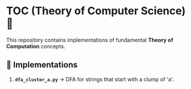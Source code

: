 # TOC (Theory of Computer Science) 🚀  

This repository contains implementations of fundamental **Theory of Computation** concepts.  

## 📌 Implementations  
1. **`dfa_cluster_a.py`** → DFA for strings that start with a clump of 'a'.  

